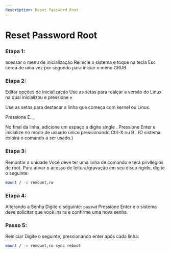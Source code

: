 ```yaml
---
description: Reset Password Root
---
```


# Reset Password Root

### Etapa 1:&#x20;

acessar o menu de inicialização Reinicie o sistema e toque na tecla Esc cerca de uma vez por segundo para iniciar o menu GRUB.

### Etapa 2:

Editar opções de inicialização Use as setas para realçar a versão do Linux na qual inicializou e pressione `e`

Use as setas para destacar a linha que começa com kernel ou Linux.

Pressione E. \_

No final da linha, adicione um espaço e digite single . Pressione Enter e inicialize no modo de usuário único pressionando Ctrl-X ou B . (O sistema exibirá o comando a ser usado.)

### Etapa 3:&#x20;

Remontar a unidade Você deve ter uma linha de comando e terá privilégios de root. Para ativar o acesso de leitura/gravação em seu disco rígido, digite o seguinte:&#x20;

```bash
mount / -o remount,rw
```

### Etapa 4:&#x20;

Alterando a Senha Digite o seguinte: `passwd` Pressione Enter e o sistema deve solicitar que você insira e confirme uma nova senha.

### Passo 5:&#x20;

Reiniciar Digite o seguinte, pressionando enter após cada linha:&#x20;

```bash
mount / -o remount,ro sync reboot
```
